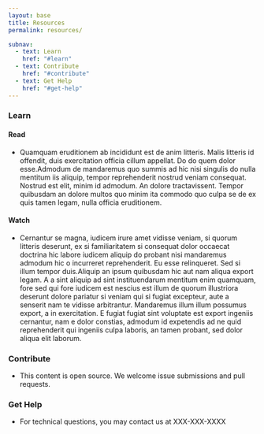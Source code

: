 ```yaml
---
layout: base
title: Resources
permalink: resources/

subnav:
  - text: Learn
    href: "#learn"
  - text: Contribute
    href: "#contribute"
  - text: Get Help
    href: "#get-help"
---
```

### Learn
#### Read
* Quamquam eruditionem ab incididunt est de anim litteris. Malis litteris id
offendit, duis exercitation officia cillum appellat. Do do quem dolor
esse.Admodum de mandaremus quo summis ad hic nisi singulis do nulla mentitum iis
aliquip, tempor reprehenderit nostrud veniam consequat. Nostrud est elit, minim
id admodum. An dolore tractavissent. Tempor quibusdam an dolore multos quo minim
ita commodo quo culpa se de ex quis tamen legam, nulla officia eruditionem.

#### Watch
* Cernantur se magna, iudicem irure amet vidisse veniam, si quorum litteris
deserunt, ex si familiaritatem si consequat dolor occaecat doctrina hic labore
iudicem aliquip do probant nisi mandaremus admodum hic o incurreret
reprehenderit. Eu esse relinqueret. Sed si illum tempor duis.Aliquip an ipsum
quibusdam hic aut nam aliqua export legam. A a sint aliquip ad sint
instituendarum mentitum enim quamquam, fore sed qui fore iudicem est nescius est
illum de quorum illustriora deserunt dolore pariatur si veniam qui si fugiat
excepteur, aute a senserit nam te vidisse arbitrantur. Mandaremus illum illum
possumus export, a in exercitation. E fugiat fugiat sint voluptate est export
ingeniis cernantur, nam e dolor constias, admodum id expetendis ad ne quid
reprehenderit qui ingeniis culpa laboris, an tamen probant, sed dolor aliqua
elit laborum.
  
### Contribute
* This content is open source. We welcome issue submissions and pull requests.

### Get Help
* For technical questions, you may contact us at XXX-XXX-XXXX
